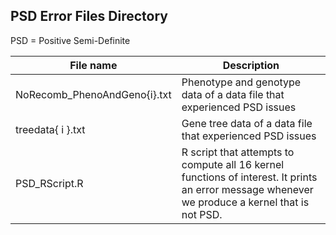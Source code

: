 ## PSD Error Files Directory
PSD = Positive Semi-Definite

File name | Description
--------- | ---------
NoRecomb_PhenoAndGeno{i}.txt | Phenotype and genotype data of a data file that experienced PSD issues
treedata{ i }.txt	 | Gene tree data of a data file that experienced PSD issues
PSD_RScript.R | R script that attempts to compute all 16 kernel functions of interest. It prints an error message whenever we produce a kernel that is not PSD.
